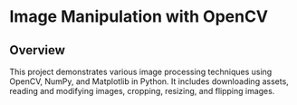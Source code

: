 # Image Manipulation with OpenCV

## Overview
This project demonstrates various image processing techniques using OpenCV, NumPy, and Matplotlib in Python. It includes downloading assets, reading and modifying images, cropping, resizing, and flipping images.
